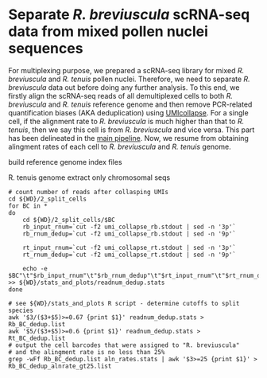 # Separate *R. breviuscula* scRNA-seq data from mixed pollen nuclei sequences 
For multiplexing purpose, we prepared a scRNA-seq library for mixed *R. breviuscula* and *R. tenuis* pollen nuclei. Therefore, we need to separate *R. breviuscula* data out before doing any further analysis. To this end, we firstly align the scRNA-seq reads of all demultiplexed cells to both *R. breviuscula* and *R. tenuis* reference genome and then remove PCR-related quantification biases (AKA deduplication) using [UMIcollapse](https://github.com/Daniel-Liu-c0deb0t/UMICollapse). For a single cell, if the alignment rate to *R. breviuscula* is much higher than that to *R. tenuis*, then we say this cell is from *R. breviuscula* and vice versa. This part has been delineated in the [main pipeline](https://github.com/Raina-M/detectCO_by_scRNAseq/blob/main/pipeline.md). Now, we resume from obtaining alingment rates of each cell to *R. breviuscula* and *R. tenuis* genome.

build reference genome index files

R. tenuis genome
extract only chromosomal seqs
```
# count number of reads after collasping UMIs
cd ${WD}/2_split_cells
for BC in *
do
    cd ${WD}/2_split_cells/$BC
    rb_input_rnum=`cut -f2 umi_collapse_rb.stdout | sed -n '3p'`
    rb_rnum_dedup=`cut -f2 umi_collapse_rb.stdout | sed -n '9p'`
    
    rt_input_rnum=`cut -f2 umi_collapse_rt.stdout | sed -n '3p'`
    rt_rnum_dedup=`cut -f2 umi_collapse_rt.stdout | sed -n '9p'`
    
    echo -e $BC"\t"$rb_input_rnum"\t"$rb_rnum_dedup"\t"$rt_input_rnum"\t"$rt_rnum_dedup >> ${WD}/stats_and_plots/readnum_dedup.stats
done

# see ${WD}/stats_and_plots R script - determine cutoffs to split species
awk '$3/($3+$5)>=0.67 {print $1}' readnum_dedup.stats > Rb_BC_dedup.list
awk '$5/($3+$5)>=0.6 {print $1}' readnum_dedup.stats > Rt_BC_dedup.list
# output the cell barcodes that were assigned to "R. breviuscula"
# and the alingment rate is no less than 25%
grep -wFf Rb_BC_dedup.list aln_rates.stats | awk '$3>=25 {print $1}' > Rb_BC_dedup_alnrate_gt25.list
```
